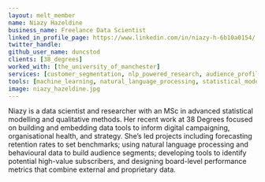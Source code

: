 ```yaml
---
layout: melt_member
name: Niazy Hazeldine
business_name: Freelance Data Scientist
linked_in_profile_page: https://www.linkedin.com/in/niazy-h-6b10a0154/
twitter_handle: 
github_user_name: duncstod
clients: [38_degrees]
worked_with: [the_university_of_manchester]
services: [customer_segmentation, nlp_powered_research, audience_profiling]
tools: [machine_learning, natural_language_processing, statistical_modelling, topic_modelling, python]
image: niazy_hazeldine.jpg
---
```


Niazy is a data scientist and researcher with an MSc in advanced statistical modelling and qualitative methods. Her recent work at 38 Degrees focused on building and embedding data tools to inform digital campaigning, organisational health, and strategy. She’s led projects including forecasting retention rates to set benchmarks; using natural language processing and behavioural data to build audience segments; developing tools to identify potential high-value subscribers, and designing board-level performance metrics that combine external and proprietary data. 

